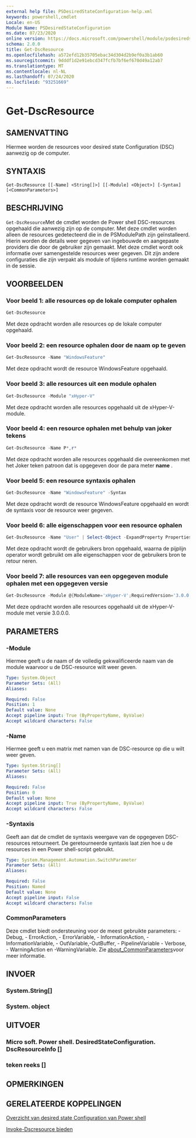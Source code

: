 ```yaml
---
external help file: PSDesiredStateConfiguration-help.xml
keywords: powershell,cmdlet
Locale: en-US
Module Name: PSDesiredStateConfiguration
ms.date: 07/23/2020
online version: https://docs.microsoft.com/powershell/module/psdesiredstateconfiguration/get-dscresource?view=powershell-7.1&WT.mc_id=ps-gethelp
schema: 2.0.0
title: Get-DscResource
ms.openlocfilehash: a572efd12b35705ebac34d304d2b9ef0a3b1ab60
ms.sourcegitcommit: 9dddf1d2e91ebcd347fcfb7bf6ef670d49a12ab7
ms.translationtype: MT
ms.contentlocale: nl-NL
ms.lasthandoff: 07/24/2020
ms.locfileid: "93251669"
---
```

# Get-DscResource

## SAMENVATTING
Hiermee worden de resources voor desired state Configuration (DSC) aanwezig op de computer.

## SYNTAXIS

```
Get-DscResource [[-Name] <String[]>] [[-Module] <Object>] [-Syntax] [<CommonParameters>]
```

## BESCHRIJVING

`Get-DscResource`Met de cmdlet worden de Power shell DSC-resources opgehaald die aanwezig zijn op de computer. Met deze cmdlet worden alleen de resources gedetecteerd die in de PSModulePath zijn geïnstalleerd. Hierin worden de details weer gegeven van ingebouwde en aangepaste providers die door de gebruiker zijn gemaakt. Met deze cmdlet wordt ook informatie over samengestelde resources weer gegeven. Dit zijn andere configuraties die zijn verpakt als module of tijdens runtime worden gemaakt in de sessie.

## VOORBEELDEN

### Voor beeld 1: alle resources op de lokale computer ophalen

```powershell
Get-DscResource
```

Met deze opdracht worden alle resources op de lokale computer opgehaald.

### Voor beeld 2: een resource ophalen door de naam op te geven

```powershell
Get-DscResource -Name "WindowsFeature"
```

Met deze opdracht wordt de resource WindowsFeature opgehaald.

### Voor beeld 3: alle resources uit een module ophalen

```powershell
Get-DscResource -Module "xHyper-V"
```

Met deze opdracht worden alle resources opgehaald uit de xHyper-V-module.

### Voor beeld 4: een resource ophalen met behulp van joker tekens

```powershell
Get-DscResource -Name P*,r*
```

Met deze opdracht worden alle resources opgehaald die overeenkomen met het Joker teken patroon dat is opgegeven door de para meter **name** .

### Voor beeld 5: een resource syntaxis ophalen

```powershell
Get-DscResource -Name "WindowsFeature" -Syntax
```

Met deze opdracht wordt de resource WindowsFeature opgehaald en wordt de syntaxis voor de resource weer gegeven.

### Voor beeld 6: alle eigenschappen voor een resource ophalen

```powershell
Get-DscResource -Name "User" | Select-Object -ExpandProperty Properties
```

Met deze opdracht wordt de gebruikers bron opgehaald, waarna de pijplijn operator wordt gebruikt om alle eigenschappen voor de gebruikers bron te retour neren.

### Voor beeld 7: alle resources van een opgegeven module ophalen met een opgegeven versie

```powershell
Get-DscResource -Module @{ModuleName='xHyper-V';RequiredVersion='3.0.0.0'}
```

Met deze opdracht worden alle resources opgehaald uit de xHyper-V-module met versie 3.0.0.0.

## PARAMETERS

### -Module

Hiermee geeft u de naam of de volledig gekwalificeerde naam van de module waarvoor u de DSC-resource wilt weer geven.

```yaml
Type: System.Object
Parameter Sets: (All)
Aliases:

Required: False
Position: 1
Default value: None
Accept pipeline input: True (ByPropertyName, ByValue)
Accept wildcard characters: False
```

### -Name

Hiermee geeft u een matrix met namen van de DSC-resource op die u wilt weer geven.

```yaml
Type: System.String[]
Parameter Sets: (All)
Aliases:

Required: False
Position: 0
Default value: None
Accept pipeline input: True (ByPropertyName, ByValue)
Accept wildcard characters: False
```

### -Syntaxis

Geeft aan dat de cmdlet de syntaxis weergave van de opgegeven DSC-resources retourneert. De geretourneerde syntaxis laat zien hoe u de resources in een Power shell-script gebruikt.

```yaml
Type: System.Management.Automation.SwitchParameter
Parameter Sets: (All)
Aliases:

Required: False
Position: Named
Default value: None
Accept pipeline input: False
Accept wildcard characters: False
```

### CommonParameters

Deze cmdlet biedt ondersteuning voor de meest gebruikte parameters: -Debug, - ErrorAction, - ErrorVariable, - InformationAction, -InformationVariable, - OutVariable,-OutBuffer, - PipelineVariable - Verbose, - WarningAction en -WarningVariable. Zie [about_CommonParameters](https://go.microsoft.com/fwlink/?LinkID=113216)voor meer informatie.

## INVOER

### System.String[]

### System. object

## UITVOER

### Micro soft. Power shell. DesiredStateConfiguration. DscResourceInfo []

### teken reeks []

## OPMERKINGEN

## GERELATEERDE KOPPELINGEN

[Overzicht van desired state Configuration van Power shell](/powershell/scripting/dsc/overview/overview)

[Invoke-Dscresource bieden](/powershell/module/PSDesiredStateConfiguration/Invoke-DscResource)

